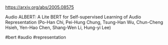 https://arxiv.org/abs/2005.08575

Audio ALBERT: A Lite BERT for Self-supervised Learning of Audio
  Representation (Po-Han Chi, Pei-Hung Chung, Tsung-Han Wu, Chun-Cheng Hsieh, Yen-Hao Chen, Shang-Wen Li, Hung-yi Lee)

#bert #audio #representation 